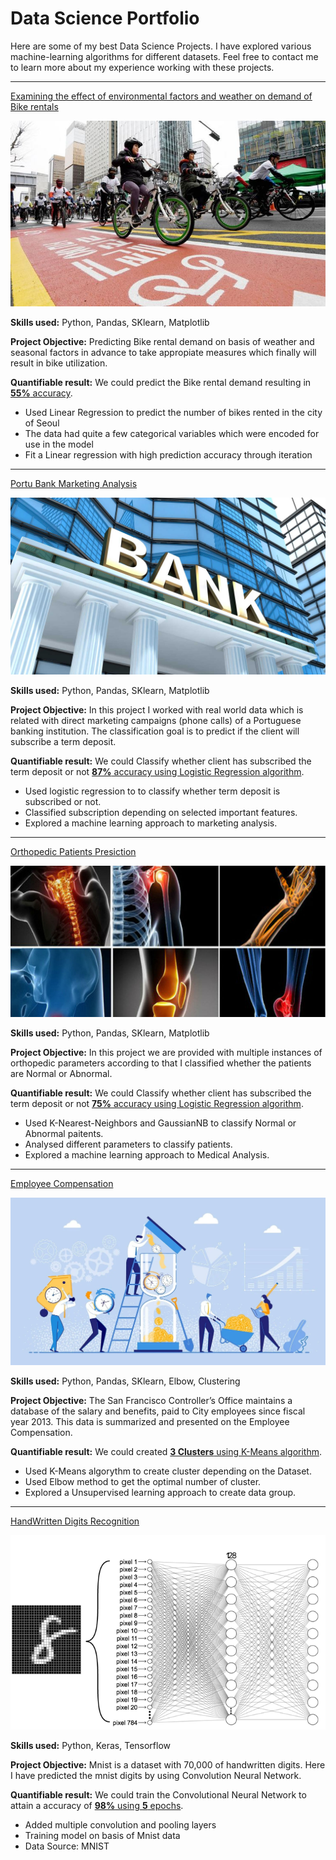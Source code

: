 # Data Science Portfolio

Here are some of my best Data Science Projects. I have explored various machine-learning algorithms for different datasets. Feel free to contact me to learn more about my experience working with these projects.

***

[Examining the effect of environmental factors and weather on demand of Bike rentals](https://github.com/pghatani0811/Examining-the-effect-of-environmental-factors-and-weather-on-demand-of-Bike-rentalst)

<img src="images/seoul-bikes.jpeg?raw=true"/>

**Skills used:** Python, Pandas, SKlearn, Matplotlib

**Project Objective:** Predicting Bike rental demand on basis of weather and seasonal factors in advance to take appropiate measures which finally will result in bike utilization.

**Quantifiable result:** We could predict the Bike rental demand resulting in [**55%** accuracy](https://github.com/pghatani0811/Examining-the-effect-of-environmental-factors-and-weather-on-demand-of-Bike-rentals).

- Used Linear Regression to predict the number of bikes rented in the city of Seoul
- The data had quite a few categorical variables which were encoded for use in the model
- Fit a Linear regression with high prediction accuracy through iteration

***

[Portu Bank Marketing Analysis](https://github.com/pghatani0811/Portu_Bank-Marketing_Anlysis)

<img src="images/bank.jpg?raw=true"/>

**Skills used:** Python, Pandas, SKlearn, Matplotlib

**Project Objective:** In this project I worked with real world data which is related with direct marketing campaigns (phone calls) of a Portuguese banking institution. The classification goal is to predict if the client will subscribe a term deposit. 

**Quantifiable result:** We could Classify whether client has subscribed the term deposit or not [**87%** accuracy using Logistic Regression algorithm](https://github.com/pghatani0811/Portu_Bank-Marketing_Anlysis).

- Used logistic regression to to classify whether term deposit is subscribed or not.
- Classified subscription depending on selected important features.
- Explored a machine learning approach to marketing analysis.

***

[Orthopedic Patients Presiction](https://github.com/pghatani0811/Orthopedic_Patients_Prediction)

<img src="images/OP.jpg?raw=true"/>

**Skills used:** Python, Pandas, SKlearn, Matplotlib

**Project Objective:** In this project we are provided with multiple instances of orthopedic parameters according to that I classified whether the patients are Normal or Abnormal.

**Quantifiable result:** We could Classify whether client has subscribed the term deposit or not [**75%** accuracy using Logistic Regression algorithm](https://github.com/pghatani0811/Orthopedic_Patients_Prediction).

- Used K-Nearest-Neighbors and GaussianNB to classify Normal or Abnormal paitents.
- Analysed different parameters to classify patients.
- Explored a machine learning approach to Medical Analysis.

***

[Employee Compensation](https://github.com/pghatani0811/Employee_Compensation)

<img src="images/EC.webp?raw=true"/>

**Skills used:** Python, Pandas, SKlearn, Elbow, Clustering

**Project Objective:** The San Francisco Controller’s Office maintains a database of the salary and benefits, paid to City employees since fiscal year 2013. This data is summarized and presented on the Employee Compensation.

**Quantifiable result:** We could created [**3 Clusters** using K-Means algorithm](https://github.com/pghatani0811/Employee_Compensation).

- Used K-Means algorythm to create cluster depending on the Dataset.
- Used Elbow method to get the optimal number of cluster.
- Explored a Unsupervised learning approach to create data group.

***

[HandWritten Digits Recognition](https://github.com/pghatani0811/HandWritten_Digits_Recognition)

<img src="images/CV.png?raw=true"/>

**Skills used:** Python, Keras, Tensorflow

**Project Objective:** Mnist is a dataset with 70,000 of handwritten digits. Here I have predicted the mnist digits by using Convolution Neural Network.

**Quantifiable result:** We could train the Convolutional Neural Network to attain a accuracy of [**98%** using **5** epochs](https://github.com/pghatani0811/HandWritten_Digits_Recognition).

- Added multiple convolution and pooling layers
- Training model on basis of Mnist data
- Data Source: MNIST
